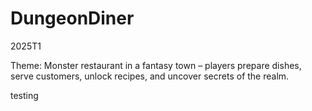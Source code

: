 # DungeonDiner
2025T1


Theme: Monster restaurant in a fantasy town – players prepare dishes, serve customers, unlock recipes, and uncover secrets of the realm.


testing
